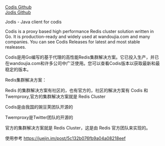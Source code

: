 [Codis Github](https://github.com/CodisLabs/codis)  
[Jodis Github](https://github.com/CodisLabs/jodis)  


Jodis - Java client for codis


Codis is a proxy based high performance Redis cluster solution written in Go. It is production-ready and widely used at wandoujia.com and many companies. You can see Codis Releases for latest and most stable realeases.


Codis是用Go编写的基于代理的高性能Redis集群解决方案。它已投入生产，并已在wandoujia.com和许多公司中广泛使用。您可以查看Codis版本以获取最新和最稳定的版本。


Redis集群解决方案：

Redis 的集群解决方案有社区的，也有官方的，社区的解决方案有 Codis 和Twemproxy,官方的集群解决方案就是 Redis Cluster

Codis是由我国的豌豆荚团队开源的

Twemproxy是Twitter团队的开源的

官方的集群解决方案就是 Redis Cluster，这是由 Redis 官方团队来实现的。




使用参考
https://juejin.im/post/5c132b076fb9a04a08218eef


